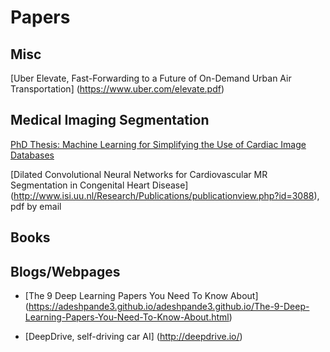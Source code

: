 


# Papers #





Misc
----------------------
[Uber Elevate, Fast-Forwarding to a Future of On-Demand Urban Air Transportation] (https://www.uber.com/elevate.pdf)


Medical Imaging Segmentation
------------------------------------------------------------------
[PhD Thesis: Machine Learning for Simplifying the Use of Cardiac
Image Databases](https://pastel.archives-ouvertes.fr/tel-01243340v2/document)

[Dilated Convolutional Neural Networks for Cardiovascular MR Segmentation in Congenital Heart Disease] (http://www.isi.uu.nl/Research/Publications/publicationview.php?id=3088), pdf by email





Books
---------------------





Blogs/Webpages
----------------------------------------------------------------------------------------------------------------------------


- [The 9 Deep Learning Papers You Need To Know About] (https://adeshpande3.github.io/adeshpande3.github.io/The-9-Deep-Learning-Papers-You-Need-To-Know-About.html)


- [DeepDrive, self-driving car AI] (http://deepdrive.io/)
